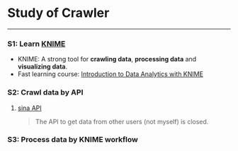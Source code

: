 # Study of Crawler
---------
### S1: Learn [KNIME](https://www.knime.com/)
- KNIME: A strong tool for **crawling data**, **processing data** and **visualizing data**.
- Fast learning course: [Introduction to Data Analytics with KNIME](https://www.safaribooksonline.com/library/view/introduction-to-data/9781491967546/)

### S2: Crawl data by API
1. [sina API](http://open.weibo.com)
    > The API to get data from other users (not myself) is closed.

### S3: Process data by KNIME workflow
